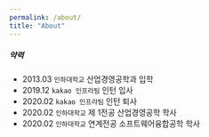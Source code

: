 ```yaml
---
permalink: /about/
title: "About"
---
```


##### 약력
- 2013.03   `인하대학교` 산업경영공학과 입학
- 2019.12   `kakao 인프라팀` 인턴 입사
- 2020.02   `kakao 인프라팀` 인턴 퇴사
- 2020.02   `인하대학교` 제 1전공 산업경영공학 학사
- 2020.02   `인하대학교` 연계전공 소프트웨어융합공학 학사
